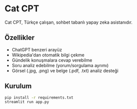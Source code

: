 
# Cat CPT

Cat CPT, Türkçe çalışan, sohbet tabanlı yapay zeka asistanıdır.

## Özellikler

- ChatGPT benzeri arayüz
- Wikipedia'dan otomatik bilgi çekme
- Gündelik konuşmalara cevap verebilme
- Soru analiz edebilme (yorum/sorgulama ayrımı)
- Görsel (.jpg, .png) ve belge (.pdf, .txt) analiz desteği

## Kurulum

```bash
pip install -r requirements.txt
streamlit run app.py
```
